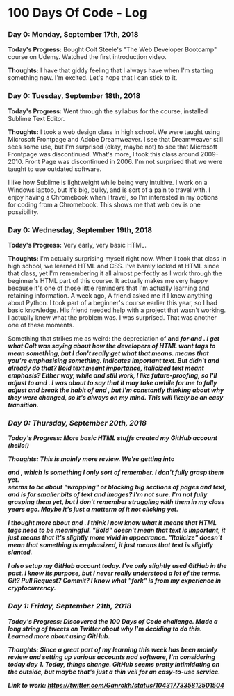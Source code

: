# 100 Days Of Code - Log

### Day 0: Monday, September 17th, 2018

**Today's Progress:** Bought Colt Steele's "The Web Developer Bootcamp" course on Udemy. Watched the first introduction video.

**Thoughts:** I have that giddy feeling that I always have when I'm starting something new. I'm excited. Let's hope that I can stick to it.


### Day 0: Tuesday, September 18th, 2018

**Today's Progress:** Went through the syllabus for the course, installed Sublime Text Editor.

**Thoughts:** I took a web design class in high school. We were taught using Microsoft Frontpage and Adobe Dreamweaver. I see that Dreamweaver still sees some use, but I'm surprised (okay, maybe not) to see that Microsoft Frontpage was discontinued. What's more, I took this class around 2009-2010. Front Page was discontinued in 2006. I'm not surprised that we were taught to use outdated software.

  I like how Sublime is lightweight while being very intuitive. I work on a Windows laptop, but it's big, bulky, and is sort of a pain to travel with. I enjoy having a Chromebook when I travel, so I'm interested in my options for coding from a Chromebook. This shows me that web dev is one possibility.


### Day 0: Wednesday, September 19th, 2018

**Today's Progress:** Very early, very basic HTML.

**Thoughts:** I'm actually surprising myself right now. When I took that class in high school, we learned HTML and CSS. I've barely looked at HTML since that class, yet I'm remembering it all almost perfectly as I work through the beginner's HTML part of this course. It actually makes me very happy because it's one of those little reminders that I'm actually learning and retaining information. A week ago, A friend asked me if I knew anything about Python. I took part of a beginner's course earlier this year, so I had basic knowledge. His friend needed help with a project that wasn't working. I actually knew what the problem was. I was surprised. That was another one of these moments.

  Something that strikes me as weird: the depreciation of <b> and <i> for <strong> and <em>. I get what Colt was saying about how the developers of HTML want tags to mean something, but I don't really *get* what that means. <em> means that you're emphasising something. <strong> indicates important text. But didn't <b> and <i> already do that? Bold text meant importance, italicized text meant emphasis? Either way, while <b> and <i> still work, I like future-proofing, so I'll adjust to <strong> and <em>. I was about to say that it may take awhile for me to fully adjust and break the habit of <b> and <i>, but I'm constantly thinking about why they were changed, so it's always on my mind. This will likely be an easy transition.


### Day 0: Thursday, September 20th, 2018

**Today's Progress:** More basic HTML stuffs created my GitHub account (hello!)

**Thoughts:** This is mainly more review. We're getting into <div> and <span>, which is something I only sort of remember. I don't fully grasp them yet. <div> seems to be about "wrapping" or blocking big sections of pages and text, and <span> is for smaller bits of text and images? I'm not sure. I'm not fully grasping them yet, but I don't remember struggling with them in my class years ago. Maybe it's just a matterm of it not clicking yet.
  
  I thought more about <em> and <strong>. I think I now know what it means that HTML tags need to be meaningful. "Bold" doesn't mean that text is important, it just means that it's slightly more vivid in appearance. "Italicize" doesn't mean that something is emphasized, it just means that text is slightly slanted.
  
  I also setup my GitHub account today. I've only slightly used GitHub in the past. I know its purpose, but I never really understood a lot of the terms. Git? Pull Request? Commit? I know what "fork" is from my experience in cryptocurrency.


### Day 1: Friday, September 21th, 2018

**Today's Progress:** Discovered the 100 Days of Code challenge. Made a long string of tweets on Twitter about why I'm deciding to do this. Learned more about using GitHub.

**Thoughts:** Since a great part of my learning this week has been mainly review and setting up various accounts nad software, I'm considering today day 1. Today, things change. GitHub seems pretty intimidating on the outside, but maybe that's just a thin veil for an easy-to-use service.

**Link to work:** https://twitter.com/Ganrokh/status/1043177335812501504
